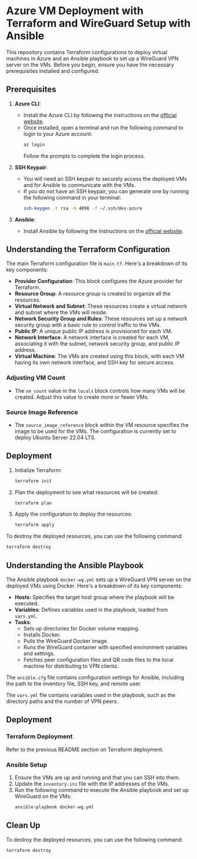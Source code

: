 # Azure VM Deployment with Terraform and WireGuard Setup with Ansible

This repository contains Terraform configurations to deploy virtual machines in Azure and an Ansible playbook to set up a WireGuard VPN server on the VMs. Before you begin, ensure you have the necessary prerequisites installed and configured.

## Prerequisites

1. **Azure CLI**:
    - Install the Azure CLI by following the instructions on the [official website](https://docs.microsoft.com/en-us/cli/azure/install-azure-cli).
    - Once installed, open a terminal and run the following command to login to your Azure account:
      ```bash
      az login
      ```
      Follow the prompts to complete the login process.

2. **SSH Keypair**:
    - You will need an SSH keypair to securely access the deployed VMs and for Ansible to communicate with the VMs.
    - If you do not have an SSH keypair, you can generate one by running the following command in your terminal:
      ```bash
      ssh-keygen -t rsa -b 4096 -f ~/.ssh/dev-azure
      ```

3. **Ansible**:
    - Install Ansible by following the instructions on the [official website](https://docs.ansible.com/ansible/latest/installation_guide/intro_installation.html).

## Understanding the Terraform Configuration

The main Terraform configuration file is `main.tf`. Here's a breakdown of its key components:

- **Provider Configuration**: This block configures the Azure provider for Terraform.
- **Resource Group**: A resource group is created to organize all the resources.
- **Virtual Network and Subnet**: These resources create a virtual network and subnet where the VMs will reside.
- **Network Security Group and Rules**: These resources set up a network security group with a basic rule to control traffic to the VMs.
- **Public IP**: A unique public IP address is provisioned for each VM.
- **Network Interface**: A network interface is created for each VM, associating it with the subnet, network security group, and public IP address.
- **Virtual Machine**: The VMs are created using this block, with each VM having its own network interface, and SSH key for secure access.

### Adjusting VM Count

- The `vm_count` value in the `locals` block controls how many VMs will be created. Adjust this value to create more or fewer VMs.

### Source Image Reference

- The `source_image_reference` block within the VM resource specifies the image to be used for the VMs. The configuration is currently set to deploy Ubuntu Server 22.04 LTS.

## Deployment

1. Initialize Terraform:
   ```bash
   terraform init
   ```
2. Plan the deployment to see what resources will be created:
   ```bash
   terraform plan
   ```
3. Apply the configuration to deploy the resources:
   ```bash
   terraform apply
   ```

To destroy the deployed resources, you can use the following command:

```bash
terraform destroy
```

## Understanding the Ansible Playbook

The Ansible playbook `docker-wg.yml` sets up a WireGuard VPN server on the deployed VMs using Docker. Here's a breakdown of its key components:

- **Hosts**: Specifies the target host group where the playbook will be executed.
- **Variables**: Defines variables used in the playbook, loaded from `vars.yml`.
- **Tasks**:
  - Sets up directories for Docker volume mapping.
  - Installs Docker.
  - Pulls the WireGuard Docker image.
  - Runs the WireGuard container with specified environment variables and settings.
  - Fetches peer configuration files and QR code files to the local machine for distributing to VPN clients.

The `ansible.cfg` file contains configuration settings for Ansible, including the path to the inventory file, SSH key, and remote user.

The `vars.yml` file contains variables used in the playbook, such as the directory paths and the number of VPN peers.

## Deployment

### Terraform Deployment

Refer to the previous README section on Terraform deployment.

### Ansible Setup

1. Ensure the VMs are up and running and that you can SSH into them.
2. Update the `inventory.ini` file with the IP addresses of the VMs.
3. Run the following command to execute the Ansible playbook and set up WireGuard on the VMs:
   ```bash
   ansible-playbook docker-wg.yml
   ```

## Clean Up

To destroy the deployed resources, you can use the following command:

```bash
terraform destroy
```

